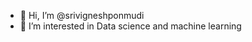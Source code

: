 - 👋 Hi, I’m @srivigneshponmudi
- 👀 I’m interested in Data science and machine learning

<!---
srivigneshponmudi/srivigneshponmudi is a ✨ special ✨ repository because its `README.md` (this file) appears on your GitHub profile.
You can click the Preview link to take a look at your changes.
--->
